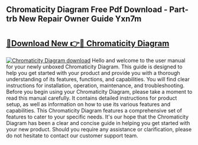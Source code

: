 ## Chromaticity Diagram Free Pdf Download - Part-trb New Repair Owner Guide Yxn7m

# <h2><a href="http://dfrz1lu.blite.top/?on=Chromaticity+Diagram">🔗Download New 👉🔴 Chromaticity Diagram</a></h2>

[![Chromaticity Diagram download](https://i.imgur.com/lujVjoI.png)](http://dfrz1lu.blite.top/?on=Chromaticity+Diagram)
Hello and welcome to the user manual for your newly unboxed Chromaticity Diagram. This guide is designed to help you get started with your product and provide you with a thorough understanding of its features, functions, and capabilities. You will find clear instructions for installation, operation, maintenance, and troubleshooting. Before you begin using your Chromaticity Diagram, please take a moment to read this manual carefully. It contains detailed instructions for product setup, as well as information on how to use its various features and capabilities. This Chromaticity Diagram features a comprehensive set of features to cater to your specific needs. It's our hope that the Chromaticity Diagram has been a clear and concise guide in helping you get started with your new product. Should you require any assistance or clarification, please do not hesitate to contact our customer support team.
